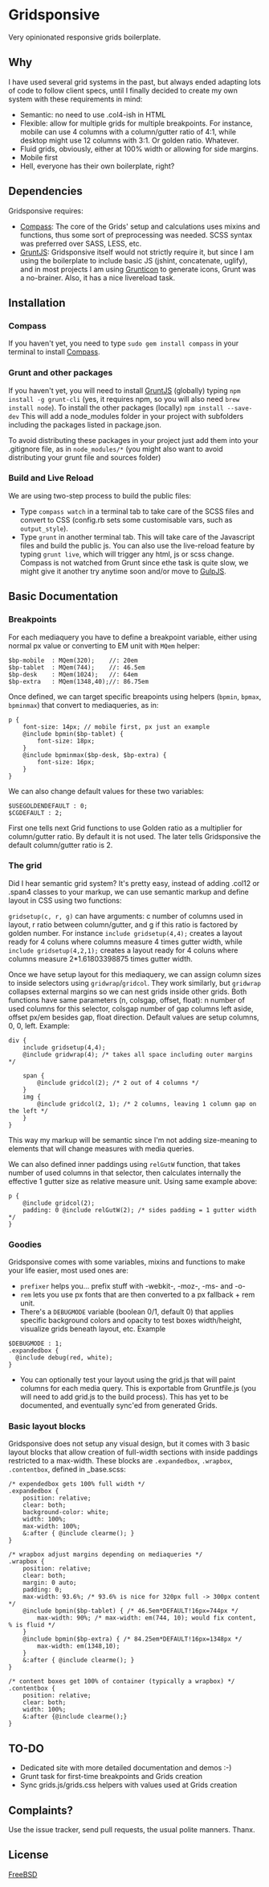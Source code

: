 # Gridsponsive

Very opinionated responsive grids boilerplate.

## Why

I have used several grid systems in the past, but always ended adapting lots of code to follow client specs, until I finally decided to create my own system with these requirements in mind:

* Semantic: no need to use .col4-ish in HTML
* Flexible: allow for multiple grids for multiple breakpoints. For instance, mobile can use 4 columns with a column/gutter ratio of 4:1, while desktop might use 12 columns with 3:1. Or golden ratio. Whatever. 
* Fluid grids, obviously, either at 100% width or allowing for side margins.
* Mobile first
* Hell, everyone has their own boilerplate, right? 

## Dependencies

Gridsponsive requires:

* [Compass](http://compass-style.org/): The core of the Grids' setup and calculations uses mixins and functions, thus some sort of preprocessing was needed. SCSS syntax was preferred over SASS, LESS, etc.
* [GruntJS](http://gruntjs.com/): Gridsponsive itself would not strictly require it, but since I am using the boilerplate to include basic JS (jshint, concatenate, uglify), and in most projects I am using [Grunticon](https://github.com/filamentgroup/grunticon) to generate icons, Grunt was a no-brainer. Also, it has a nice livereload task.

## Installation
### Compass
If you haven't yet, you need to type `sudo gem install compass` in your terminal to install [Compass](http://compass-style.org/).

### Grunt and other packages
If you haven't yet, you will need to install [GruntJS](http://gruntjs.com/) (globally) typing `npm install -g grunt-cli`  (yes, it requires npm, so you will also need `brew install node`).
To install the other packages (locally) `npm install --save-dev`
This will add a node_modules folder in your project with subfolders including the packages listed in package.json. 

To avoid distributing these packages in your project just add them into your .gitignore file, as in `node_modules/*` (you might also want to avoid distributing your grunt file and sources folder)

### Build and Live Reload

We are using two-step process to build the public files: 

* Type `compass watch` in a terminal tab to take care of the SCSS files and convert to CSS (config.rb sets some customisable vars, such as `output_style`). 
* Type `grunt` in another terminal tab. This will take care of the Javascript files and build the public js. You can also use the live-reload feature by typing `grunt live`, which will trigger any html, js or scss change. Compass is not watched from Grunt since ethe task is quite slow, we might give it another try anytime soon and/or move to [GulpJS](http://gulpjs.com/).



## Basic Documentation
### Breakpoints
For each mediaquery you have to define a breakpoint variable, either using normal px value or converting to EM unit with `MQem` helper:

```
$bp-mobile  : MQem(320);    //: 20em
$bp-tablet  : MQem(744);    //: 46.5em
$bp-desk    : MQem(1024);   //: 64em
$bp-extra   : MQem(1348,40);//: 86.75em
```
Once defined, we can target specific breapoints using helpers (`bpmin`, `bpmax`, `bpminmax`) that convert to mediaqueries, as in:

```
p {
    font-size: 14px; // mobile first, px just an example
    @include bpmin($bp-tablet) {
        font-size: 18px;
    }
    @include bpminmax($bp-desk, $bp-extra) {
        font-size: 16px;
    }
}
```
We can also change default values for these two variables:

```
$USEGOLDENDEFAULT : 0;
$CGDEFAULT : 2;
```
First one tells next Grid functions to use Golden ratio as a multiplier for column/gutter ratio. By default it is not used. The later tells Gridsponsive the default column/gutter ratio is 2.

### The grid
Did I hear semantic grid system? It's pretty easy, instead of adding .col12 or .span4 classes to your markup, we can use semantic markup and define layout in CSS using two functions: 

`gridsetup(c, r, g)` can have arguments: c number of columns used in layout, r ratio between column/gutter, and g if this ratio is factored by golden number. For instance `include gridsetup(4,4);` creates a layout ready for 4 coluns where columns measure 4 times gutter width, while `include gridsetup(4,2,1);` creates a layout ready for 4 coluns where columns measure 2*1.61803398875 times gutter width.

Once we have setup layout for this mediaquery, we can assign column sizes to inside selectors using `gridwrap`/`gridcol`. They work similarly, but `gridwrap` collapses external margins so we can nest grids inside other grids. Both functions have same parameters (n, colsgap, offset, float): n number of used columns for this selector, colsgap number of gap columns left aside, offset px/em besides gap,  float direction. Default values are setup columns, 0, 0, left. Example:

```
div {
    include gridsetup(4,4);
    @include gridwrap(4); /* takes all space including outer margins */

    span { 
        @include gridcol(2); /* 2 out of 4 columns */
    } 
    img { 
        @include gridcol(2, 1); /* 2 columns, leaving 1 column gap on the left */
    } 
}
```

This way my markup will be semantic since I'm not adding size-meaning to elements that will change measures with media queries. 

We can also defined inner paddings using `relGutW` function, that takes number of used columns in that selector, then calculates internally the effective 1 gutter size as relative measure unit. Using same example above:

```
p {
    @include gridcol(2); 
    padding: 0 @include relGutW(2); /* sides padding = 1 gutter width */
}
```

### Goodies

Gridsponsive comes with some variables, mixins and functions to make your life easier, most used ones are:


* `prefixer` helps you… prefix stuff with -webkit-, -moz-, -ms- and -o-
* `rem` lets you use px fonts that are then converted to a px fallback + rem unit.
* There's a `DEBUGMODE` variable (boolean 0/1, default 0) that applies specific background colors and opacity to test boxes width/height, visualize grids beneath layout, etc. Example

```
$DEBUGMODE : 1; 
.expandedbox {
  @include debug(red, white);
}
```

* You can optionally test your layout using the grid.js that will paint columns for each media query. This is exportable from Gruntfile.js (you will need to add grid.js to the build process). This has yet to be documented, and eventually sync'ed from generated Grids.

### Basic layout blocks

Gridsponsive does not setup any visual design, but it comes with 3 basic layout blocks that allow creation of full-width sections with inside paddings restricted to a max-width. These blocks are `.expandedbox`, `.wrapbox`, `.contentbox`, defined in _base.scss:

```
/* expendedbox gets 100% full width */
.expandedbox {
    position: relative;
    clear: both;
    background-color: white;
    width: 100%;
    max-width: 100%;
    &:after { @include clearme(); }
}

/* wrapbox adjust margins depending on mediaqueries */
.wrapbox {
    position: relative;
    clear: both;
    margin: 0 auto;
    padding: 0;
    max-width: 93.6%; /* 93.6% is nice for 320px full -> 300px content */
    @include bpmin($bp-tablet) { /* 46.5em*DEFAULT!16px=744px */ 
        max-width: 90%; /* max-width: em(744, 10); would fix content, % is fluid */
    }
    @include bpmin($bp-extra) { /* 84.25em*DEFAULT!16px=1348px */ 
        max-width: em(1348,10);
    }
    &:after { @include clearme(); }
}

/* content boxes get 100% of container (typically a wrapbox) */
.contentbox {
    position: relative;
    clear: both;
    width: 100%;
    &:after {@include clearme();}
}
```


## TO-DO

* Dedicated site with more detailed documentation and demos :-)
* Grunt task for first-time breakpoints and Grids creation
* Sync grids.js/grids.css helpers with values used at Grids creation

## Complaints?
Use the issue tracker, send pull requests, the usual polite manners. Thanx.

## License
[FreeBSD](http://github.com/zigotica/gridsponsive/LICENSE.txt)
